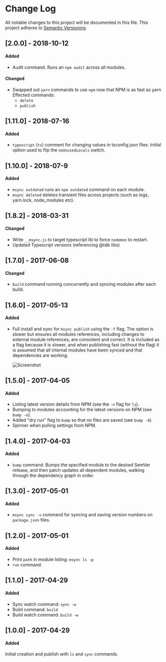 # Change Log

All notable changes to this project will be documented in this file.
This project adheres to [Semantic Versioning](http://semver.org/).

## [2.0.0] - 2018-10-12

#### Added

- Audit command. Runs an `npm audit` across all modules.

#### Changed

- Swapped out `yarn` commands to use `npm` now that NPM is as fast as yarn
  Effected commands:
  - `delete`
  - `publish`

## [1.11.0] - 2018-07-16

#### Added

- `typescript` (`ts`) comment for changing values in tsconfig.json files.
  Initial option used to flip the `noUnusedLocals` switch.

## [1.10.0] - 2018-07-9

#### Added

- `msync outdated` runs an `npm outdated` command on each module.
- `msync deleted` deletes transient files across projects (such as logs, yarn.lock, node_modules etc).

## [1.8.2] - 2018-03-31

#### Changed

- Write `__msync.js` to target typescript lib to force `nodemon` to restart.
- Updated Typescript versions (referencing @tdb libs)

## [1.7.0] - 2017-06-08

#### Changed

- `build` command running concurrently and syncing modules after each build.

## [1.6.0] - 2017-05-13

#### Added

- Full install and sync for `msync publish` using the `-f` flag.
  The option is slower but ensures all modules references, including changes to external module references, are consistent and correct. It is included as a flag because it is slower, and when publishing fast (without the flag) it is assumed that all internal modules have been synced and that dependencies are working.

  ![Screenshot](https://cloud.githubusercontent.com/assets/185555/26020254/6c5e8eba-37d0-11e7-940a-c55a50d70314.png)

## [1.5.0] - 2017-04-05

#### Added

- Listing latest version details from NPM (see the `-n` flag for `ls`).
- Bumping to modules accounting for the latest versions on NPM (see `bump -n`).
- Added "dry run" flag to `bump` so that no files are saved (see `bump -d`).
- Spinner when pulling settings from NPM.

## [1.4.0] - 2017-04-03

#### Added

- `bump` command. Bumps the specified module to the desired SemVer release, and then patch updates all dependent modules, walking through the dependency graph in order.

## [1.3.0] - 2017-05-01

#### Added

- `msync sync -v` command for syncing and saving version numbers on `package.json` files.

## [1.2.0] - 2017-05-01

#### Added

- Print `path` in module listing: `msync ls -p`
- `run` command.

## [1.1.0] - 2017-04-29

#### Added

- Sync watch command: `sync -w`
- Build command: `build`
- Build watch command: `build -w`

## [1.0.0] - 2017-04-29

#### Added

Initial creation and publish with `ls` and `sync` commands.
